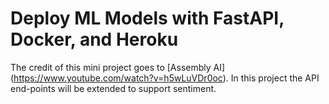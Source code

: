 # Deploy ML Models with FastAPI, Docker, and Heroku
The credit of this mini project goes to [Assembly AI] (https://www.youtube.com/watch?v=h5wLuVDr0oc). In this project the API end-points will be extended to support sentiment.